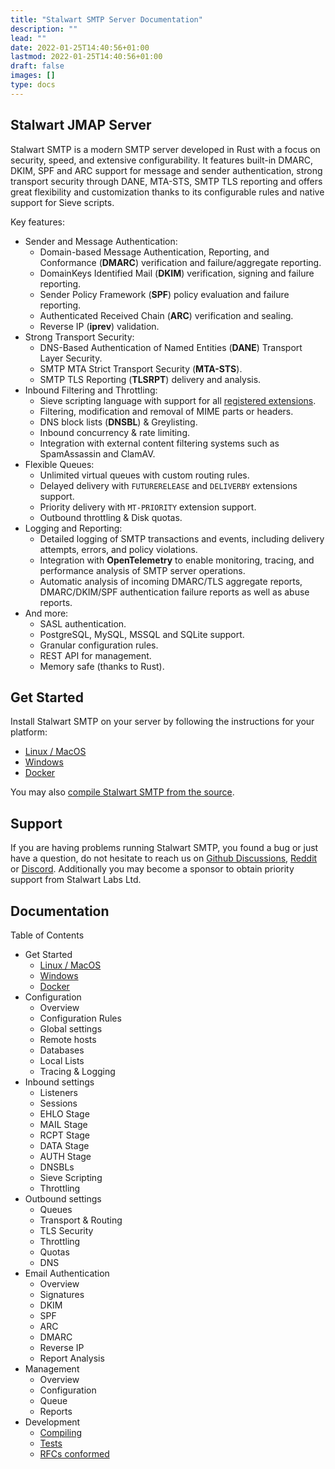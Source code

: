 ```yaml
---
title: "Stalwart SMTP Server Documentation"
description: ""
lead: ""
date: 2022-01-25T14:40:56+01:00
lastmod: 2022-01-25T14:40:56+01:00
draft: false
images: []
type: docs
---
```


## Stalwart JMAP Server

Stalwart SMTP is a modern SMTP server developed in Rust with a focus on security, speed, and extensive configurability. 
It features built-in DMARC, DKIM, SPF and ARC support for message and sender authentication, strong transport security through DANE, MTA-STS, SMTP TLS reporting and offers great flexibility and customization thanks to its configurable rules and native support for Sieve scripts.

Key features:

- Sender and Message Authentication:
  - Domain-based Message Authentication, Reporting, and Conformance (**DMARC**) verification and failure/aggregate reporting.
  - DomainKeys Identified Mail (**DKIM**) verification, signing and failure reporting.
  - Sender Policy Framework (**SPF**) policy evaluation and failure reporting.
  - Authenticated Received Chain (**ARC**) verification and sealing.
  - Reverse IP (**iprev**) validation.
- Strong Transport Security:
  - DNS-Based Authentication of Named Entities (**DANE**) Transport Layer Security.
  - SMTP MTA Strict Transport Security (**MTA-STS**).
  - SMTP TLS Reporting (**TLSRPT**) delivery and analysis.
- Inbound Filtering and Throttling:
  - Sieve scripting language with support for all [registered extensions](https://www.iana.org/assignments/sieve-extensions/sieve-extensions.xhtml).
  - Filtering, modification and removal of MIME parts or headers.
  - DNS block lists (**DNSBL**) & Greylisting.
  - Inbound concurrency & rate limiting.
  - Integration with external content filtering systems such as SpamAssassin and ClamAV.
- Flexible Queues:
  - Unlimited virtual queues with custom routing rules.
  - Delayed delivery with `FUTURERELEASE` and `DELIVERBY` extensions support.
  - Priority delivery with `MT-PRIORITY` extension support.
  - Outbound throttling & Disk quotas.
- Logging and Reporting:
  - Detailed logging of SMTP transactions and events, including delivery attempts, errors, and policy violations.
  - Integration with **OpenTelemetry** to enable monitoring, tracing, and performance analysis of SMTP server operations.
  - Automatic analysis of incoming DMARC/TLS aggregate reports, DMARC/DKIM/SPF authentication failure reports as well as abuse reports.
- And more:
  - SASL authentication.
  - PostgreSQL, MySQL, MSSQL and SQLite support.
  - Granular configuration rules.
  - REST API for management.
  - Memory safe (thanks to Rust).

## Get Started

Install Stalwart SMTP on your server by following the instructions for your platform:

- [Linux / MacOS](/smtp/get-started/linux/)
- [Windows](/smtp/get-started/windows/)
- [Docker](/smtp/get-started/docker/)

You may also [compile Stalwart SMTP from the source](/smtp/development/compile/).

## Support

If you are having problems running Stalwart SMTP, you found a bug or just have a question,
do not hesitate to reach us on [Github Discussions](https://github.com/stalwartlabs/smtp-server/discussions),
[Reddit](https://www.reddit.com/r/stalwartlabs) or [Discord](https://discord.gg/jtgtCNj66U).
Additionally you may become a sponsor to obtain priority support from Stalwart Labs Ltd.

## Documentation

Table of Contents

- Get Started
  - [Linux / MacOS](/smtp/get-started/linux/)
  - [Windows](/smtp/get-started/windows/)
  - [Docker](/smtp/get-started/docker/)
- Configuration
  - Overview
  - Configuration Rules
  - Global settings
  - Remote hosts
  - Databases
  - Local Lists
  - Tracing & Logging
- Inbound settings
  - Listeners
  - Sessions
  - EHLO Stage
  - MAIL Stage
  - RCPT Stage
  - DATA Stage
  - AUTH Stage
  - DNSBLs
  - Sieve Scripting
  - Throttling
- Outbound settings
  - Queues
  - Transport & Routing
  - TLS Security
  - Throttling
  - Quotas
  - DNS
- Email Authentication
  - Overview
  - Signatures
  - DKIM
  - SPF
  - ARC
  - DMARC
  - Reverse IP
  - Report Analysis
- Management
  - Overview
  - Configuration
  - Queue
  - Reports
- Development
  - [Compiling](/smtp/development/compile/)
  - [Tests](/smtp/development/test/)
  - [RFCs conformed](/smtp/development/rfc/)
